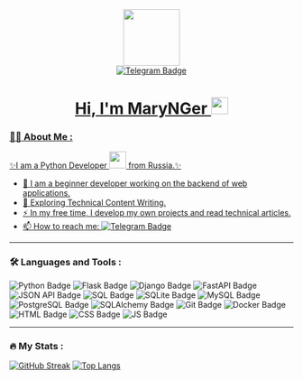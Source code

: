 <div id="header" align="center">
<img src="https://i.giphy.com/media/v1.Y2lkPTc5MGI3NjExNzh2MWRsdWRsZmlxb24xODA0M3ZoaTg3bzhuemRoZ2Y2Y3I5dmF3cCZlcD12MV9pbnRlcm5hbF9naWZfYnlfaWQmY3Q9dHM/qUABlXKRRvfQobzIXp/giphy.gif" width="100"/>
<div id="badges">
  <a href="https://t.me/Your_4_Mind">
    <img src="https://img.shields.io/badge/Telegram-blue?logo=telegram&logoColor=white&style=for-the-badge" alt="Telegram Badge"/>
<!--   </a>
    <a href="https://vk.com/id198607974">
    <img src="https://img.shields.io/badge/VK-blue?logo=vk&logoColor=white&style=for-the-badge" alt="VK Badge"/>
  </a> -->
</div>
<img src="https://komarev.com/ghpvc/?username=MaryNGer&style=flat-square&color=blue" alt=""/>
<h1>
  Hi, I'm MaryNGer
  <img src="https://media.giphy.com/media/hvRJCLFzcasrR4ia7z/giphy.gif" width="30px"/>
</h1>
</div>

### :woman_technologist: About Me :
✨I am a Python Developer <img src="https://media.giphy.com/media/WUlplcMpOCEmTGBtBW/giphy.gif" width="30"> from Russia.✨

- :telescope: I am a beginner developer working on the backend of web applications.
- :seedling: Exploring Technical Content Writing.
- :zap: In my free time, I develop my own projects and read technical articles.
- :mailbox: How to reach me: [![Telegram Badge](https://img.shields.io/badge/-Mary-blue?style=flat&logo=Telegram&logoColor=white)](https://t.me/Your_4_Mind)

---

### :hammer_and_wrench: Languages and Tools :

![Python Badge](https://img.shields.io/badge/Python-3776AB?style=for-the-badge&logo=python&logoColor=white)
![Flask Badge](https://img.shields.io/badge/Flask-000000?style=for-the-badge&logo=flask&logoColor=white)
![Django Badge](https://img.shields.io/badge/Django-092E20?style=for-the-badge&logo=django&logoColor=white)
![FastAPI Badge](https://img.shields.io/badge/FastAPI-009688?style=for-the-badge&logo=fastapi&logoColor=white)
![JSON API Badge](https://img.shields.io/badge/JSON%20API-000000?style=for-the-badge&logo=json&logoColor=white)
![SQL Badge](https://img.shields.io/badge/SQL-4479A1?style=for-the-badge&logo=postgresql&logoColor=white)
![SQLite Badge](https://img.shields.io/badge/SQLite-003B57?style=for-the-badge&logo=sqlite&logoColor=white)
![MySQL Badge](https://img.shields.io/badge/MySQL-4479A1?style=for-the-badge&logo=mysql&logoColor=white)
![PostgreSQL Badge](https://img.shields.io/badge/PostgreSQL-336791?style=for-the-badge&logo=postgresql&logoColor=white)
![SQLAlchemy Badge](https://img.shields.io/badge/SQLAlchemy-FCA121?style=for-the-badge&logo=sqlalchemy&logoColor=white)
![Git Badge](https://img.shields.io/badge/Git-F05032?style=for-the-badge&logo=git&logoColor=white)
![Docker Badge](https://img.shields.io/badge/Docker-2496ED?style=for-the-badge&logo=docker&logoColor=white)
![HTML Badge](https://img.shields.io/badge/HTML-E34F26?style=for-the-badge&logo=html5&logoColor=white)
![CSS Badge](https://img.shields.io/badge/CSS-1572B6?style=for-the-badge&logo=css3&logoColor=white)
![JS Badge](https://img.shields.io/badge/JavaScript-F7DF1E?style=for-the-badge&logo=javascript&logoColor=black)

---

### :fire: My Stats :
[![GitHub Streak](http://github-readme-streak-stats.herokuapp.com?user=MaryNGer&theme=nightowl&date_format=j%20M%5B%20Y%5D&mode=weekly)](https://git.io/streak-stats)
[![Top Langs](https://github-readme-stats.vercel.app/api/top-langs/?username=MaryNGer&layout=compact&theme=synthwave)](https://github.com/anuraghazra/github-readme-stats)
<!--
**MaryNGer/MaryNGer** is a ✨ _special_ ✨ repository because its `README.md` (this file) appears on your GitHub profile.

Here are some ideas to get you started:

- 🔭 I’m currently working on ...
- 🌱 I’m currently learning ...
- 👯 I’m looking to collaborate on ...
- 🤔 I’m looking for help with ...
- 💬 Ask me about ...
- 📫 How to reach me: ...
- 😄 Pronouns: ...
- ⚡ Fun fact: ...
-->

